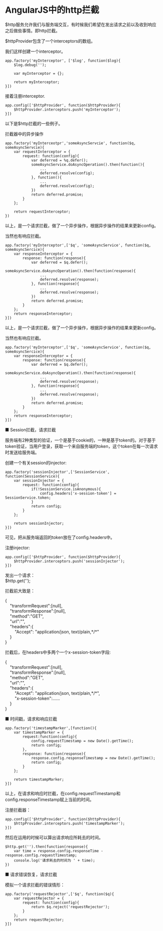# AngularJS中的http拦截

$http服务允许我们与服务端交互，有时候我们希望在发出请求之前以及收到响应之后做些事情。即http拦截。

$httpProvider包含了一个interceptors的数组。

我们这样创建一个interceptor。

```
app.factory('myInterceptor', ['$log', function($log){
    $log.debug('');

    var myInterceptor = {};

    return myInterceptor;
}])
```

接着注册interceptor.

```
app.config(['$httpProvider', function($httpProvider){
    $httpProvider.interceptors.push('myInterceptor');
}])
```

以下是$http拦截的一些例子。

拦截器中的异步操作

```
app.factory('myInterceotpr','someAsyncServcie', function($q, someAsyncServcie){
    var requestInterceptor = {
        request: function(config){
            var deferred = %q.defer();
            someAsyncService.doAsyncOperation().then(function(){
                ...
                deferred.resolve(config);
            }, function(){
                ...
                deferred.resolve(config);
            })
            return deferred.promise;
        }
    };

    return requestInterceptor;
})
```

以上，是一个请求拦截，做了一个异步操作，根据异步操作的结果来更新config。

当然也有响应拦截。

```
app.factory('myInterceptor',['$q', 'someAsyncService', function($q, someAsyncSercice){
    var responseInterceptor = {
        response: function(response){
            var deferred = $q.defer();
            someAsyncService.doAsyncOperation().then(function(response){
                ...
                deferred.resolve(response);
            }, function(response){
                ...
                deferred.resolve(response);
            })
            return deferred.promise;
        }
    };
    return responseInterceptor;
}])
```

以上，是一个请求拦截，做了一个异步操作，根据异步操作的结果来更新config。

当然也有响应拦截。

```
app.factory('myInterceptor',['$q', 'someAsyncService', function($q, someAsyncSercice){
    var responseInterceptor = {
        response: function(response){
            var deferred = $q.defer();
            someAsyncService.doAsyncOperation().then(function(response){
                ...
                deferred.resolve(response);
            }, function(response){
                ...
                deferred.resolve(response);
            })
            return deferred.promise;
        }
    };
    return responseInterceptor;
}])
```



■ Session拦截，请求拦截

服务端有2种类型的验证，一个是基于cookie的，一种是基于token的。对于基于token验证，当用户登录，获取一个来自服务端的token，这个token在每一次请求时发送给服务端。

创建一个有关session的injector:

```
app.factory('sessionInjector',['SessionService', function(SessionService){
    var sessionInjector = {
        request: function(config){
            if(!SessionService.isAnonymous){
                config.headers['x-session-token'] = SessionService.token;
            }
            return config;
        }
    };
    
    return sessionInjector;
}])
```

可见，把从服务端返回的token放在了config.headers中。

注册injector:

```
app.config(['$httpProvider', function($httpProvider){
    $httpProvider.interceptors.push('sessionInjector');
}])
```

发出一个请求：  
$http.get\(''\);  
  
拦截前大致是：

{  
    "transformRequest":\[null\],  
    "transformResponse":\[null\],  
    "method":"GET",  
    "url":"",  
    "headers":{  
        "Accept": "application/json, text/plain,\*/\*"  
    }  
}

拦截后，在headers中多两个一个x-session-token字段:

{  
    "transformRequest":\[null\],  
    "transformResponse":\[null\],  
    "method":"GET",  
    "url":"",  
    "headers":{  
        "Accept": "application/json, text/plain,\*/\*",  
        "x-session-token":......  
    }  
}



■ 时间戳，请求和响应拦截

```
app.factory('timestampMarker',[function(){
    var timestampMarker = {
        request:function(config){
            config.requestTimestamp = new Date().getTime();
            return config;
        },
        response: function(response){
            response.config.responseTimestamp = new Date().getTime();
            return config;
        }
    };
    
    return timestampMarker;
}])
```

以上，在请求和响应时拦截，在config.requestTimestamp和config.responseTimestamp赋上当前的时间。

注册拦截器：

```
app.config(['$httpProvider', function($httpProvider){
    $httpProvider.interceptors.push('timestampMarker');
}])
```

然后在运用的时候可以算出请求响应所耗去的时间。

```
$http.get('').then(function(response){
    var time = response.config.responseTime - response.config.requestTimestamp;
    console.log('请求耗去的时间为 ' + time);
})
```

■ 请求错误恢复，请求拦截

模拟一个请求拦截的错误情形：

```
app.factory('requestRejector',['$q', function($q){
    var requestRejector = {
        request: function(config){
            return $q.reject('requestRejector');
        }
    };
    return requestRejector;
}])
```















